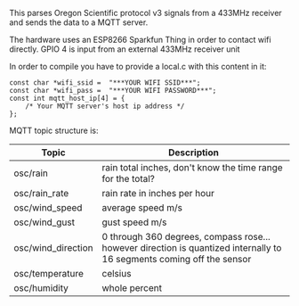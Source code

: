 This parses Oregon Scientific protocol v3 signals from a 433MHz receiver and sends the 
data to a MQTT server. 

The hardware uses an ESP8266 Sparkfun Thing in order to contact
wifi directly. GPIO 4 is input from an external 433MHz receiver unit


In order to compile you have to provide a local.c with this content in it:

```
const char *wifi_ssid =  "***YOUR WIFI SSID***";
const char *wifi_pass =  "***YOUR WIFI PASSWORD***";
const int mqtt_host_ip[4] = {
    /* Your MQTT server's host ip address */
};
```


MQTT topic structure is:

| Topic              | Description                                                                                                           |
| -----              | ----                                                                                                                  |
| osc/rain           | rain total inches, don't know the time range for the total?                                                           |
| osc/rain_rate      | rain rate in inches per hour                                                                                          |
| osc/wind_speed     | average speed m/s                                                                                                     |
| osc/wind_gust      | gust speed m/s                                                                                                        |
| osc/wind_direction | 0 through 360 degrees, compass rose... however direction is quantized internally to 16 segments coming off the sensor |
| osc/temperature    | celsius                                                                                                               |
| osc/humidity       | whole percent                                                                                                         |
